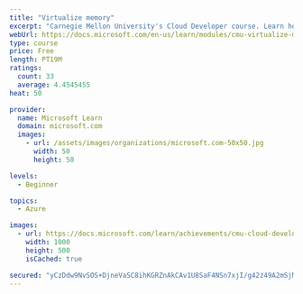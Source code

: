 ```yaml
---
title: "Virtualize memory"
excerpt: "Carnegie Mellon University's Cloud Developer course. Learn how memory is virtualized to support cloud resources. Covers different types of memory mapping and related issues."
webUrl: https://docs.microsoft.com/en-us/learn/modules/cmu-virtualize-memory/
type: course
price: Free
length: PT19M
ratings:
  count: 33
  average: 4.4545455
heat: 50

provider:
  name: Microsoft Learn
  domain: microsoft.com
  images:
    - url: /assets/images/organizations/microsoft.com-50x50.jpg
      width: 50
      height: 50

levels:
  - Beginner

topics:
  - Azure

images:
  - url: https://docs.microsoft.com/learn/achievements/cmu-cloud-developer/virtualize-memory-social.png
    width: 1000
    height: 500
    isCached: true

secured: "yCzDdw9NvSOS+DjneVaSC8ihKGRZnAkCAv1U8SaF4NSn7xjI/g42z49A2mSjMMXvFMgephQyp7rKKSsAJojxaRIB5gStwRqi1PTXv93IIRx/vSm+oxhiUDO6Nt4TUdNegOBbrCZkR3c2/bQj8qft1vUlqU53JQTbCxRDoUy78Nsr+3gidZ5CXtaw15d+Y1kW4k2enuclCIY7vse3Mpo57tw/Z9gybDcUJ/FA+AT1KuCNqA0HGBYiL3GuqZdEKGE7m8mnk9Z5IYt8N3c+aNh0MhCrjoN3+y/Mub205A/SNis7GaM55dyzFzMt7WUSq7cxgG00iRWz4ZVgCiwKvDxwBDj1rqWHDGj294ZtPR1sobgbDKXZF7T3TgBXwTLlddd/vkd5yk/fOKyNDMzRtRJaUA==;aSVifzOklIAAWWST3X3Ucw=="
---
```


